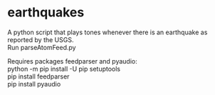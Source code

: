 # earthquakes
A python script that plays tones whenever there is an earthquake as reported by the USGS.<br />
Run parseAtomFeed.py

Requires packages feedparser and pyaudio:<br />
python -m pip install -U pip setuptools<br />
pip install feedparser<br />
pip install pyaudio
